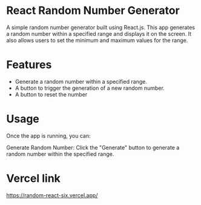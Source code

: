 # React Random Number Generator

A simple random number generator built using React.js. This app generates a random number within a specified range and displays it on the screen. It also allows users to set the minimum and maximum values for the range.

# Features

- Generate a random number within a specified range.
- A button to trigger the generation of a new random number.
- A button to reset the number

# Usage
Once the app is running, you can:

Generate Random Number: Click the "Generate" button to generate a random number within the specified range.

# Vercel link
https://random-react-six.vercel.app/

